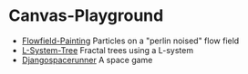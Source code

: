 # Canvas-Playground

- [Flowfield-Painting](https://canvas-playground.crashleague.net/flowfield-painting/) Particles on a "perlin noised" flow field 
- [L-System-Tree](https://canvas-playground.crashleague.net/l-system-tree/) Fractal trees using a L-system
- [Djangospacerunner](https://canvas-playground.crashleague.net/djangospacerunner/) A space game